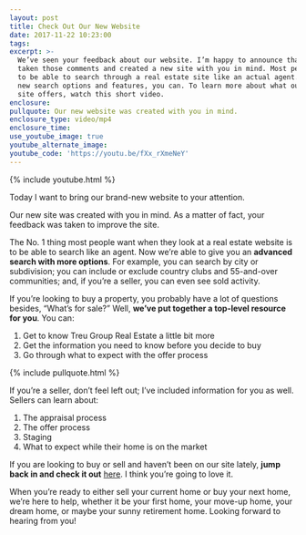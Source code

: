 ```yaml
---
layout: post
title: Check Out Our New Website
date: 2017-11-22 10:23:00
tags:
excerpt: >-
  We’ve seen your feedback about our website. I’m happy to announce that we’ve
  taken those comments and created a new site with you in mind. Most people want
  to be able to search through a real estate site like an actual agent. With our
  new search options and features, you can. To learn more about what our new
  site offers, watch this short video.
enclosure:
pullquote: Our new website was created with you in mind.
enclosure_type: video/mp4
enclosure_time:
use_youtube_image: true
youtube_alternate_image:
youtube_code: 'https://youtu.be/fXx_rXmeNeY'
---
```



{% include youtube.html %}

Today I want to bring our brand-new website to your attention.

Our new site was created with you in mind. As a matter of fact, your feedback was taken to improve the site.

The No. 1 thing most people want when they look at a real estate website is to be able to search like an agent. Now we’re able to give you an **advanced search with more options**. For example, you can search by city or subdivision; you can include or exclude country clubs and 55-and-over communities; and, if you’re a seller, you can even see sold activity.

If you’re looking to buy a property, you probably have a lot of questions besides, “What’s for sale?” Well, **we’ve put together a top-level resource for you**. You can:

1. Get to know Treu Group Real Estate a little bit more
2. Get the information you need to know before you decide to buy
3. Go through what to expect with the offer process

{% include pullquote.html %}

If you’re a seller, don’t feel left out; I’ve included information for you as well. Sellers can learn about:

1. The appraisal process
2. The offer process
3. Staging
4. What to expect while their home is on the market

If you are looking to buy or sell and haven’t been on our site lately, **jump back in and check it out** [here](http://www.treugroup.com/). I think you’re going to love it.

When you’re ready to either sell your current home or buy your next home, we’re here to help, whether it be your first home, your move-up home, your dream home, or maybe your sunny retirement home. Looking forward to hearing from you!